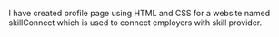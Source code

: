 I have created profile page using HTML and CSS for a website named skillConnect which is used to connect employers with skill provider.
